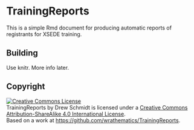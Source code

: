 # TrainingReports

This is a simple Rmd document for producing automatic reports of 
registrants for XSEDE training.



## Building

Use knitr.  More info later.



## Copyright

<a rel="license" href="http://creativecommons.org/licenses/by-sa/4.0/"><img alt="Creative Commons License" style="border-width:0" src="https://i.creativecommons.org/l/by-sa/4.0/88x31.png" /></a><br /><span xmlns:dct="http://purl.org/dc/terms/" property="dct:title">TrainingReports</span> by <span xmlns:cc="http://creativecommons.org/ns#" property="cc:attributionName">Drew Schmidt</span> is licensed under a <a rel="license" href="http://creativecommons.org/licenses/by-sa/4.0/">Creative Commons Attribution-ShareAlike 4.0 International License</a>.<br />Based on a work at <a xmlns:dct="http://purl.org/dc/terms/" href="https://github.com/wrathematics/TrainingReports" rel="dct:source">https://github.com/wrathematics/TrainingReports</a>.
